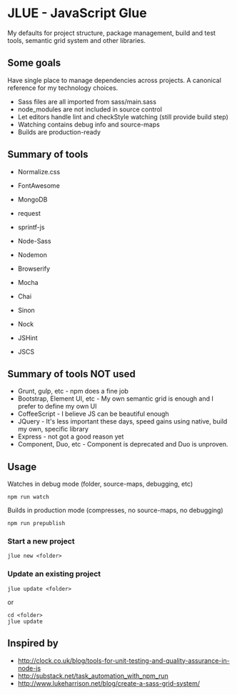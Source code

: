 # JLUE - JavaScript Glue

My defaults for project structure, package management, build and test tools, semantic grid system
and other libraries.

## Some goals

Have single place to manage dependencies across projects. A canonical reference for my technology
choices.

* Sass files are all imported from sass/main.sass
* node_modules are not included in source control
* Let editors handle lint and checkStyle watching (still provide build step)
* Watching contains debug info and source-maps
* Builds are production-ready

## Summary of tools

* Normalize.css
* FontAwesome
* MongoDB
* request
* sprintf-js

* Node-Sass
* Nodemon
* Browserify
* Mocha
* Chai
* Sinon
* Nock
* JSHint
* JSCS


## Summary of tools NOT used

* Grunt, gulp, etc - npm does a fine job
* Bootstrap, Element UI, etc - My own semantic grid is enough and I prefer to define my own UI
* CoffeeScript - I believe JS can be beautiful enough
* JQuery - It's less important these days, speed gains using native, build my own, specific library
* Express - not got a good reason yet
* Component, Duo, etc - Component is deprecated and Duo is unproven.


## Usage

Watches in debug mode (folder, source-maps, debugging, etc)

    npm run watch

Builds in production mode (compresses, no source-maps, no debugging)

    npm run prepublish

### Start a new project

    jlue new <folder>


### Update an existing project

    jlue update <folder>

or

    cd <folder>
    jlue update


## Inspired by

* http://clock.co.uk/blog/tools-for-unit-testing-and-quality-assurance-in-node-js
* http://substack.net/task_automation_with_npm_run
* http://www.lukeharrison.net/blog/create-a-sass-grid-system/
